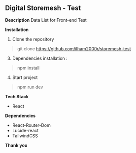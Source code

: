 ## **Digital Storemesh - Test**

**Description**
Data List for Front-end Test

**Installation**
1. Clone the repository

> git clone https://github.com/ilham2000r/storemesh-test

3. Dependencies installation :
>  npm install
4. Start project
> npm run dev

**Tech Stack**
- React

**Dependencies**

- React-Router-Dom
- Lucide-react
- TailwindCSS

**Thank you**
